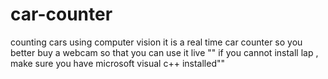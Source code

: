 # car-counter
counting cars using computer vision 
it is a real time car counter so you better buy a webcam so that you can use it live
"" if you cannot install lap , make sure you have microsoft visual c++ installed""
